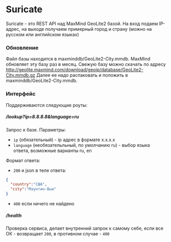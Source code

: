 # Suricate

Suricate - это REST API над MaxMind GeoLite2 базой. На вход подаем IP-адрес, на выходе получаем 
примерный город и страну (можно на русском или английском языках) 

### Обновление

Файл базы находится в maxminddb/GeoLite2-City.mmdb. MaxMind обновляет эту базу раз в месяц. 
Свежую базу можно скачать по адресу http://geolite.maxmind.com/download/geoip/database/GeoLite2-City.mmdb.gz
Далее ее надо распаковать и положить в maxminddb/GeoLite2-City.mmdb.

### Интерфейс
 
Поддерживаются следующие роуты:

##### /lookup?ip=8.8.8.8&language=ru
Запрос к базе. Параметры:
* `ip` (обязательный) - ip адрес в формате x.x.x.x
* `language` (необязательльный, по умолчанию ru) - выбор языка ответа, возможные варианты ru, en

Формат ответа:
* `200` и json в теле ответа:
 
```json
{
  "country":"США",
  "city":"Маунтин-Вью"
}
```
* `400` если ничего не найдено

##### /health 
Проверка сервиса, делает внутренний запрок к самому себе, если все ОК - возвращает `200`, 
в противном случае - `400`
